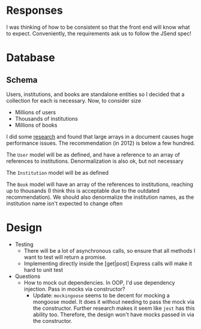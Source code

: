 # Responses
I was thinking of how to be consistent so that the front end will know what to expect.  Conveniently, the
requirements ask us to follow the JSend spec!

# Database
## Schema
Users, institutions, and books are standalone entities so I decided that a collection for each is necessary.
Now, to consider size
* Millions of users
* Thousands of institutions
* Millions of books

I did some [research](https://grokbase.com/t/gg/mongodb-user/128r0h5gzw/inserting-into-300-000-size-embedded-array-is-slow-even-w-o-indexes) and found that large arrays in a document causes huge performance issues.  The recommendation (in 2012) is below a few hundred.

The `User` model will be as defined, and have a reference to an array of references to institutions.  Denormalization is
also ok, but not necessary

The `Institution` model will be as defined

The `Book` model will have an array of the references to institutions, reaching up to thousands (I think this is acceptable due to the outdated recommendation).  We should also denormalize the institution names, as the institution name isn't expected to change often

# Design
* Testing
  * There will be a lot of asynchronous calls, so ensure that all methods I want to test will return a promise.
  * Implementing directly inside the [get|post] Express calls will make it hard to unit test
* Questions
  * How to mock out dependencies.  In OOP, I'd use dependency injection.  Pass in mocks via constructor?
    * Update: `mockingoose` seems to be decent for mocking a mongoose model.  It does it without needing to pass the mock
    via the constructor.  Further research makes it seem like `jest` has this ability too.  Therefore, the design won't
    have mocks passed in via the constructor.
